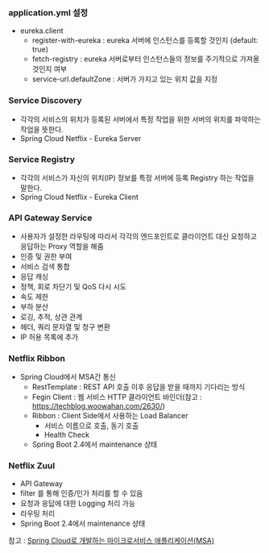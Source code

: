 ### application.yml 설정

- eureka.client
  - register-with-eureka : eureka 서버에 인스턴스를 등록할 것인지 (default: true)
  - fetch-registry : eureka 서버로부터 인스턴스들의 정보를 주기적으로 가져올 것인지 여부
  - service-url.defaultZone : 서버가 가지고 있는 위치 값을 지정

### Service Discovery

- 각각의 서비스의 위치가 등록된 서버에서 특정 작업을 위한 서버의 위치를 파악하는 작업을 뜻한다.
- Spring Cloud Netflix - Eureka Server

### Service Registry

- 각각의 서비스가 자신의 위치(IP) 정보를 특정 서버에 등록 Registry 하는 작업을 말한다.
- Spring Cloud Netflix - Eureka Client

### API Gateway Service

- 사용자가 설정한 라우팅에 따라서 각각의 엔드포인트로 클라이언트 대신 요청하고 응답하는 Proxy 역할을 해줌
- 인증 및 권한 부여
- 서비스 검색 통합
- 응답 캐싱
- 정책, 회로 차단기 및 QoS 다시 시도
- 속도 제한
- 부하 분산
- 로깅, 추적, 상관 관계
- 헤더, 쿼리 문자열 및 청구 변환
- IP 허용 목록에 추가

### Netflix Ribbon

- Spring Cloud에서 MSA간 통신
  - RestTemplate : REST API 호출 이후 응답을 받을 때까지 기다리는 방식
  - Fegin Client : 웹 서비스 HTTP 클라이언트 바인더(참고 : https://techblog.woowahan.com/2630/)
  - Ribbon : Client Side에서 사용하는 Load Balancer
    - 서비스 이름으로 호출, 동기 호출
    - Health Check
  - Spring Boot 2.4에서 maintenance 상태

### Netflix Zuul

- API Gateway
- filter 를 통해 인증/인가 처리를 할 수 있음
- 요청과 응답에 대한 Logging 처리 가능
- 라우팅 처리
- Spring Boot 2.4에서 maintenance 상태

참고 : [Spring Cloud로 개발하는 마이크로서비스 애플리케이션(MSA)](https://www.inflearn.com/course/%EC%8A%A4%ED%94%84%EB%A7%81-%ED%81%B4%EB%9D%BC%EC%9A%B0%EB%93%9C-%EB%A7%88%EC%9D%B4%ED%81%AC%EB%A1%9C%EC%84%9C%EB%B9%84%EC%8A%A4/dashboard)
